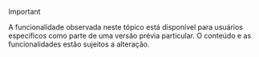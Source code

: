 > [!IMPORTANT]
> A funcionalidade observada neste tópico está disponível para usuários específicos como parte de uma versão prévia particular. O conteúdo e as funcionalidades estão sujeitos a alteração. 
